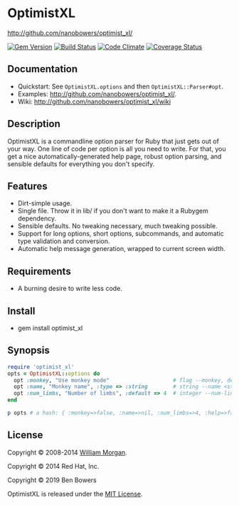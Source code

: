 # OptimistXL

http://github.com/nanobowers/optimist_xl/

[![Gem Version](https://badge.fury.io/rb/optimist_xl.svg)](http://badge.fury.io/rb/optimist_xl)
[![Build Status](https://travis-ci.org/nanobowers/optimist_xl.svg)](https://travis-ci.org/nanobowers/optimist_xl)
[![Code Climate](https://codeclimate.com/github/nanobowers/optimist_xl/badges/gpa.svg)](https://codeclimate.com/github/nanobowers/optimist_xl)
[![Coverage Status](http://img.shields.io/coveralls/nanobowers/optimist_xl.svg)](https://coveralls.io/r/nanobowers/optimist_xl)

## Documentation

- Quickstart: See `OptimistXL.options` and then `OptimistXL::Parser#opt`.
- Examples: http://github.com/nanobowers/optimist_xl/.
- Wiki: http://github.com/nanobowers/optimist_xl/wiki

## Description

OptimistXL is a commandline option parser for Ruby that just gets out of your way.
One line of code per option is all you need to write. For that, you get a nice
automatically-generated help page, robust option parsing, and sensible defaults
for everything you don't specify.

## Features

- Dirt-simple usage.
- Single file. Throw it in lib/ if you don't want to make it a Rubygem dependency.
- Sensible defaults. No tweaking necessary, much tweaking possible.
- Support for long options, short options, subcommands, and automatic type validation and
  conversion.
- Automatic help message generation, wrapped to current screen width.

## Requirements

* A burning desire to write less code.

## Install

* gem install optimist_xl

## Synopsis

```ruby
require 'optimist_xl'
opts = OptimistXL::options do
  opt :monkey, "Use monkey mode"                    # flag --monkey, default false
  opt :name, "Monkey name", :type => :string        # string --name <s>, default nil
  opt :num_limbs, "Number of limbs", :default => 4  # integer --num-limbs <i>, default to 4
end

p opts # a hash: { :monkey=>false, :name=>nil, :num_limbs=>4, :help=>false }
```

## License

Copyright &copy; 2008-2014 [William Morgan](http://masanjin.net/).

Copyright &copy; 2014 Red Hat, Inc.

Copyright &copy; 2019 Ben Bowers

OptimistXL is released under the [MIT License](http://www.opensource.org/licenses/MIT).
